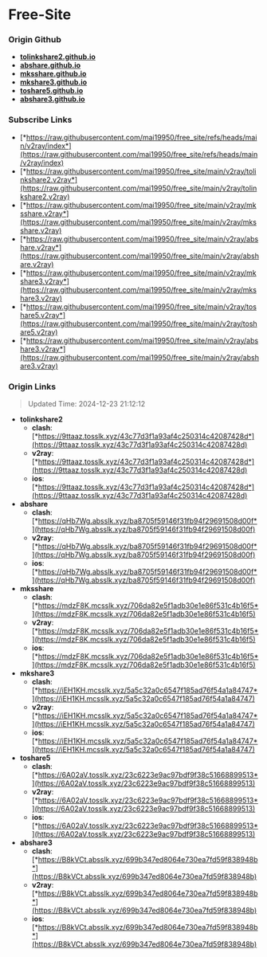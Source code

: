 # Free-Site

### Origin Github

- [**tolinkshare2.github.io**](https://github.com/tolinkshare2/tolinkshare2.github.io)
- [**abshare.github.io**](https://github.com/abshare/abshare.github.io)
- [**mksshare.github.io**](https://github.com/mksshare/mksshare.github.io)
- [**mkshare3.github.io**](https://github.com/mkshare3/mkshare3.github.io)
- [**toshare5.github.io**](https://github.com/toshare5/toshare5.github.io)
- [**abshare3.github.io**](https://github.com/abshare3/abshare3.github.io)

### Subscribe Links

- [*https://raw.githubusercontent.com/mai19950/free_site/refs/heads/main/v2ray/index*](https://raw.githubusercontent.com/mai19950/free_site/refs/heads/main/v2ray/index)
- [*https://raw.githubusercontent.com/mai19950/free_site/main/v2ray/tolinkshare2.v2ray*](https://raw.githubusercontent.com/mai19950/free_site/main/v2ray/tolinkshare2.v2ray)
- [*https://raw.githubusercontent.com/mai19950/free_site/main/v2ray/mksshare.v2ray*](https://raw.githubusercontent.com/mai19950/free_site/main/v2ray/mksshare.v2ray)
- [*https://raw.githubusercontent.com/mai19950/free_site/main/v2ray/abshare.v2ray*](https://raw.githubusercontent.com/mai19950/free_site/main/v2ray/abshare.v2ray)
- [*https://raw.githubusercontent.com/mai19950/free_site/main/v2ray/mkshare3.v2ray*](https://raw.githubusercontent.com/mai19950/free_site/main/v2ray/mkshare3.v2ray)
- [*https://raw.githubusercontent.com/mai19950/free_site/main/v2ray/toshare5.v2ray*](https://raw.githubusercontent.com/mai19950/free_site/main/v2ray/toshare5.v2ray)
- [*https://raw.githubusercontent.com/mai19950/free_site/main/v2ray/abshare3.v2ray*](https://raw.githubusercontent.com/mai19950/free_site/main/v2ray/abshare3.v2ray)

### Origin Links

> Updated Time: 2024-12-23 21:12:12

- **tolinkshare2**
  - **clash**: [*https://9ttaaz.tosslk.xyz/43c77d3f1a93af4c250314c42087428d*](https://9ttaaz.tosslk.xyz/43c77d3f1a93af4c250314c42087428d)
  - **v2ray**: [*https://9ttaaz.tosslk.xyz/43c77d3f1a93af4c250314c42087428d*](https://9ttaaz.tosslk.xyz/43c77d3f1a93af4c250314c42087428d)
  - **ios**: [*https://9ttaaz.tosslk.xyz/43c77d3f1a93af4c250314c42087428d*](https://9ttaaz.tosslk.xyz/43c77d3f1a93af4c250314c42087428d)
- **abshare**
  - **clash**: [*https://qHb7Wg.absslk.xyz/ba8705f59146f31fb94f29691508d00f*](https://qHb7Wg.absslk.xyz/ba8705f59146f31fb94f29691508d00f)
  - **v2ray**: [*https://qHb7Wg.absslk.xyz/ba8705f59146f31fb94f29691508d00f*](https://qHb7Wg.absslk.xyz/ba8705f59146f31fb94f29691508d00f)
  - **ios**: [*https://qHb7Wg.absslk.xyz/ba8705f59146f31fb94f29691508d00f*](https://qHb7Wg.absslk.xyz/ba8705f59146f31fb94f29691508d00f)
- **mksshare**
  - **clash**: [*https://mdzF8K.mcsslk.xyz/706da82e5f1adb30e1e86f531c4b16f5*](https://mdzF8K.mcsslk.xyz/706da82e5f1adb30e1e86f531c4b16f5)
  - **v2ray**: [*https://mdzF8K.mcsslk.xyz/706da82e5f1adb30e1e86f531c4b16f5*](https://mdzF8K.mcsslk.xyz/706da82e5f1adb30e1e86f531c4b16f5)
  - **ios**: [*https://mdzF8K.mcsslk.xyz/706da82e5f1adb30e1e86f531c4b16f5*](https://mdzF8K.mcsslk.xyz/706da82e5f1adb30e1e86f531c4b16f5)
- **mkshare3**
  - **clash**: [*https://iEH1KH.mcsslk.xyz/5a5c32a0c6547f185ad76f54a1a84747*](https://iEH1KH.mcsslk.xyz/5a5c32a0c6547f185ad76f54a1a84747)
  - **v2ray**: [*https://iEH1KH.mcsslk.xyz/5a5c32a0c6547f185ad76f54a1a84747*](https://iEH1KH.mcsslk.xyz/5a5c32a0c6547f185ad76f54a1a84747)
  - **ios**: [*https://iEH1KH.mcsslk.xyz/5a5c32a0c6547f185ad76f54a1a84747*](https://iEH1KH.mcsslk.xyz/5a5c32a0c6547f185ad76f54a1a84747)
- **toshare5**
  - **clash**: [*https://6A02aV.tosslk.xyz/23c6223e9ac97bdf9f38c51668899513*](https://6A02aV.tosslk.xyz/23c6223e9ac97bdf9f38c51668899513)
  - **v2ray**: [*https://6A02aV.tosslk.xyz/23c6223e9ac97bdf9f38c51668899513*](https://6A02aV.tosslk.xyz/23c6223e9ac97bdf9f38c51668899513)
  - **ios**: [*https://6A02aV.tosslk.xyz/23c6223e9ac97bdf9f38c51668899513*](https://6A02aV.tosslk.xyz/23c6223e9ac97bdf9f38c51668899513)
- **abshare3**
  - **clash**: [*https://B8kVCt.absslk.xyz/699b347ed8064e730ea7fd59f838948b*](https://B8kVCt.absslk.xyz/699b347ed8064e730ea7fd59f838948b)
  - **v2ray**: [*https://B8kVCt.absslk.xyz/699b347ed8064e730ea7fd59f838948b*](https://B8kVCt.absslk.xyz/699b347ed8064e730ea7fd59f838948b)
  - **ios**: [*https://B8kVCt.absslk.xyz/699b347ed8064e730ea7fd59f838948b*](https://B8kVCt.absslk.xyz/699b347ed8064e730ea7fd59f838948b)
